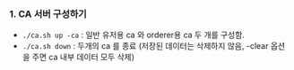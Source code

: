 ### 1. CA 서버 구성하기
  - `./ca.sh up -ca` : 일반 유저용 ca 와 orderer용 ca 두 개를 구성함.
  - `./ca.sh down` : 두개의 ca 를 종료 (저장된 데이터는 삭제하지 않음, -clear 옵션을 주면 ca 내부 데이터 모두 삭제)
